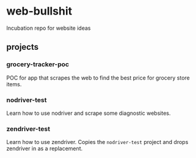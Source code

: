 # web-bullshit
Incubation repo for website ideas

## projects

### grocery-tracker-poc

POC for app that scrapes the web to find the best price for grocery store items.

### nodriver-test

Learn how to use nodriver and scrape some diagnostic websites.

### zendriver-test

Learn how to use zendriver. Copies the `nodriver-test` project and drops
zendriver in as a replacement.
